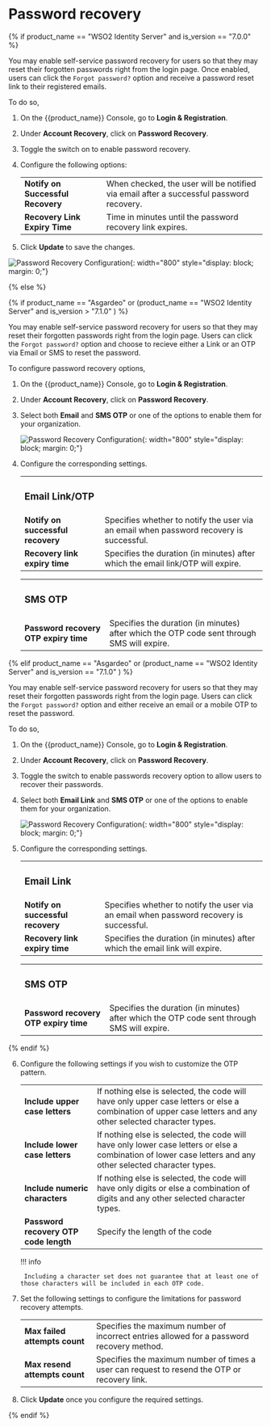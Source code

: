 # Password recovery

{% if product_name == "WSO2 Identity Server" and is_version == "7.0.0" %}

You may enable self-service password recovery for users so that they may reset their forgotten passwords right from the login page. Once enabled, users can click the `Forgot password?` option and receive a password reset link to their registered emails.

To do so,

1. On the {{product_name}} Console, go to **Login & Registration**.
2. Under **Account Recovery**, click on **Password Recovery**.
3. Toggle the switch on to enable password recovery.
4. Configure the following options:

    <table>
    <tr>
      <td><b>Notify on Successful Recovery</b></td>
      <td>When checked, the user will be notified via email after a successful password recovery.</td>
    </tr>
    <tr>
      <td><b>Recovery Link Expiry Time</b></td>
      <td>Time in minutes until the password recovery link expires.</td>
    </tr>
    </table>

5. Click **Update** to save the changes.

![Password Recovery Configuration]({{base_path}}/assets/img/guides/account-configurations/password-recovery.png){: width="800" style="display: block; margin: 0;"}

{% else %}

{% if product_name == "Asgardeo" or (product_name == "WSO2 Identity Server" and is_version > "7.1.0" ) %}

You may enable self-service password recovery for users so that they may reset their forgotten passwords right from the login page. Users can click the `Forgot password?` option and choose to recieve either a Link or an OTP via Email or SMS to reset the password.

To configure password recovery options,

1. On the {{product_name}} Console, go to **Login & Registration**.
2. Under **Account Recovery**, click on **Password Recovery**.
4. Select both **Email** and **SMS OTP** or one of the options to enable them for your organization.
  
    ![Password Recovery Configuration]({{base_path}}/assets/img/guides/organization/account-recovery/password-recovery/configure-password-recovery.png){: width="800" style="display: block; margin: 0;"}

5. Configure the corresponding settings.
    <table>
        <tbody>
            <tr>
                <td><h3>Email Link/OTP</h3></td>
                <td></td>
            </tr>
            <tr>
                <td><b>Notify on successful recovery</b></td>
                <td>Specifies whether to notify the user via an email when password recovery is successful.</td>
            </tr>
            <tr>
                <td><b>Recovery link expiry time</b></td>
                <td>Specifies the duration (in minutes) after which the email link/OTP will expire.</td>
            </tr>
        </tbody>
    <table>
        <tbody>
            <tr>
                <td><h3>SMS OTP</h3></td>
                <td></td>
            </tr>
            <tr>
                <td><b>Password recovery OTP expiry time</b></td>
                <td>Specifies the duration (in minutes) after which the OTP code sent through SMS will expire.</td>
            </tr>
        </tbody>
    </table>

{% elif product_name == "Asgardeo" or (product_name == "WSO2 Identity Server" and is_version == "7.1.0" ) %}

You may enable self-service password recovery for users so that they may reset their forgotten passwords right from the login page. Users can click the `Forgot password?` option and either receive an email or a mobile OTP to reset the password.

To do so,

1. On the {{product_name}} Console, go to **Login & Registration**.
2. Under **Account Recovery**, click on **Password Recovery**.
3. Toggle the switch to enable passwords recovery option to allow users to recover their passwords.
4. Select both **Email Link** and **SMS OTP** or one of the options to enable them for your organization.
  
    ![Password Recovery Configuration]({{base_path}}/assets/img/guides/organization/account-recovery/password-recovery/configure-password-recovery.png){: width="800" style="display: block; margin: 0;"}

5. Configure the corresponding settings.
    <table>
        <tbody>
            <tr>
                <td><h3>Email Link</h3></td>
                <td></td>
            </tr>
            <tr>
                <td><b>Notify on successful recovery</b></td>
                <td>Specifies whether to notify the user via an email when password recovery is successful.</td>
            </tr>
            <tr>
                <td><b>Recovery link expiry time</b></td>
                <td>Specifies the duration (in minutes) after which the email link will expire.</td>
            </tr>
        </tbody>
    </table>
    <table>
        <tbody>
            <tr>
                <td><h3>SMS OTP</h3></td>
                <td></td>
            </tr>
            <tr>
                <td><b>Password recovery OTP expiry time</b></td>
                <td>Specifies the duration (in minutes) after which the OTP code sent through SMS will expire.</td>
            </tr>
        </tbody>
    </table>
{% endif %}

6. Configure the following settings if you wish to customize the OTP pattern.
    
    <table>
        <tr>
            <td><b>Include upper case letters</b></td>
            <td>If nothing else is selected, the code will have only upper case letters or else a combination of upper case letters and any other selected character types.</td>
        </tr>
        <tr>
            <td><b>Include lower case letters</b></td>
            <td>If nothing else is selected, the code will have only lower case letters or else a combination of lower case letters and any other selected character types.</td>
        </tr>
        <tr>
            <td><b>Include numeric characters</b></td>
            <td>If nothing else is selected, the code will have only digits or else a combination of digits and any other selected character types.</td>
        </tr>
        <tr>
            <td><b>Password recovery OTP code length</b></td>
            <td>Specify the length of the code</td>
        </tr>
    </table>

    !!! info
    
        Including a character set does not guarantee that at least one of those characters will be included in each OTP code.

7. Set the following settings to configure the limitations for password recovery attempts.

    <table>
        <tbody>
            <tr>
                <td><b>Max failed attempts count</b></td>
                <td>Specifies the maximum number of incorrect entries allowed for a password recovery method.</td>
            </tr>
            <tr>
                <td><b>Max resend attempts count</b></td>
                <td>Specifies the maximum number of times a user can request to resend the OTP or recovery link.</td>
            </tr>
        </tbody>
    </table>

8. Click **Update** once you configure the required settings.

{% endif %}